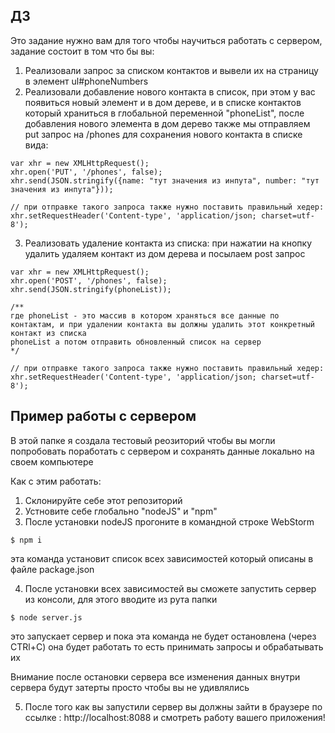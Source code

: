 ## ДЗ

Это задание нужно вам для того чтобы научиться работать с сервером, задание состоит в том что бы вы:

1. Реализовали запрос за списком контактов и вывели их на страницу в элемент ul#phoneNumbers
2. Реализовали добавление нового контакта в список, при этом у вас появиться новый элемент и в дом дереве, и в списке контактов который
храниться в глобальной переменной "phoneList", после добавления нового элемента в дом дерево также мы отправляем put запрос на /phones для 
сохранения нового контакта в списке вида:

```
var xhr = new XMLHttpRequest();
xhr.open('PUT', '/phones', false);
xhr.send(JSON.stringify({name: "тут значения из инпута", number: "тут значения из инпута"}));

// при отправке такого запроса также нужно поставить правильный хедер:
xhr.setRequestHeader('Content-type', 'application/json; charset=utf-8');
```

3. Реализовать удаление контакта из списка: при нажатии на кнопку удалить удаляем контакт из дом дерева и посылаем post запрос 


```
var xhr = new XMLHttpRequest();
xhr.open('POST', '/phones', false);
xhr.send(JSON.stringify(phoneList));

/**
где phoneList - это массив в котором храняться все данные по контактам, и при удалении контакта вы должны удалить этот конкретный контакт из списка
phoneList а потом отправить обновленный список на сервер
*/

// при отправке такого запроса также нужно поставить правильный хедер:
xhr.setRequestHeader('Content-type', 'application/json; charset=utf-8');
```


## Пример работы с сервером

В этой папке я создала тестовый реозиторий чтобы вы могли попробовать поработать с сервером и сохранять данные
локально на своем компьютере

Как с этим работать:

1. Склонируйте себе этот репозиторий 
2. Устновите себе глобально "nodeJS" и "npm"
3. После установки nodeJS прогоните в командной строке WebStorm 

```
$ npm i
```

эта команда установит список всех зависимостей который описаны в файле package.json

4. После установки всех зависимостей вы сможете запустить сервер из консоли, для этого вводите из рута папки


```
$ node server.js
```

это запускает сервер и пока эта команда не будет остановлена (через CTRl+C) она будет работать 
то есть принимать запросы и обрабатывать их

Внимание после остановки сервера все изменения данных внутри сервера будут затерты просто чтобы вы не удивлялись

5. После того как вы запустили сервер вы должны зайти в браузере по ссылке :  http://localhost:8088 и смотреть работу вашего приложения!